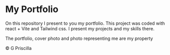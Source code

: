 # My Portfolio

On this repository I present to you my portfolio. This project was coded with react + Vite and Tailwind css. I present my projects and my skills there.

The portfolio, cover photo and photo representing me are my property

© G Priscilla
